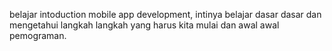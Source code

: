 belajar intoduction mobile app development, intinya belajar dasar dasar dan mengetahui langkah langkah yang harus kita mulai dan awal awal pemograman.